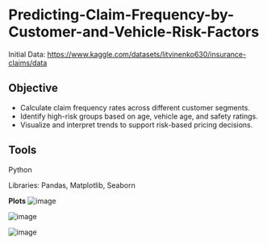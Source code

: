 # Predicting-Claim-Frequency-by-Customer-and-Vehicle-Risk-Factors

Initial Data: https://www.kaggle.com/datasets/litvinenko630/insurance-claims/data 

## Objective

- Calculate claim frequency rates across different customer segments.
- Identify high-risk groups based on age, vehicle age, and safety ratings.
- Visualize and interpret trends to support risk-based pricing decisions.

## Tools

Python

Libraries: Pandas, Matplotlib, Seaborn



**Plots**
![image](https://github.com/user-attachments/assets/6817aa1b-52c9-4d2f-83bd-7b84f3047d26)

![image](https://github.com/user-attachments/assets/bfbd236b-48ea-4c65-884d-6b557d5e4c84)

![image](https://github.com/user-attachments/assets/d7b10fa0-55b4-4aa3-9879-8d8906af6322)
